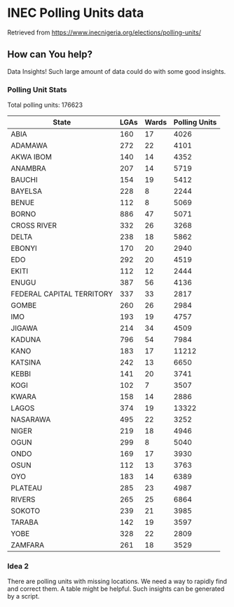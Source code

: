 # INEC Polling Units data

Retrieved from https://www.inecnigeria.org/elections/polling-units/

## How can You help?

Data Insights! Such large amount of data could do with some good insights.

### Polling Unit Stats

 Total polling units: 176623

 | State | LGAs | Wards | Polling Units |
 | ----- | ---- | ----- | ------- |
 | ABIA | 160 | 17 | 4026 |
 | ADAMAWA | 272 | 22 | 4101 |
 | AKWA IBOM | 140 | 14 | 4352 |
 | ANAMBRA | 207 | 14 | 5719 |
 | BAUCHI | 154 | 19 | 5412 |
 | BAYELSA | 228 | 8 | 2244 |
 | BENUE | 112 | 8 | 5069 |
 | BORNO | 886 | 47 | 5071 |
 | CROSS RIVER | 332 | 26 | 3268 |
 | DELTA | 238 | 18 | 5862 |
 | EBONYI | 170 | 20 | 2940 |
 | EDO | 292 | 20 | 4519 |
 | EKITI | 112 | 12 | 2444 |
 | ENUGU | 387 | 56 | 4136 |
 | FEDERAL CAPITAL TERRITORY | 337 | 33 | 2817 |
 | GOMBE | 260 | 26 | 2984 |
 | IMO | 193 | 19 | 4757 |
 | JIGAWA | 214 | 34 | 4509 |
 | KADUNA | 796 | 54 | 7984 |
 | KANO | 183 | 17 | 11212 |
 | KATSINA | 242 | 13 | 6650 |
 | KEBBI | 141 | 20 | 3741 |
 | KOGI | 102 | 7 | 3507 |
 | KWARA | 158 | 14 | 2886 |
 | LAGOS | 374 | 19 | 13322 |
 | NASARAWA | 495 | 22 | 3252 |
 | NIGER | 219 | 18 | 4946 |
 | OGUN | 299 | 8 | 5040 |
 | ONDO | 169 | 17 | 3930 |
 | OSUN | 112 | 13 | 3763 |
 | OYO | 183 | 14 | 6389 |
 | PLATEAU | 285 | 23 | 4987 |
 | RIVERS | 265 | 25 | 6864 |
 | SOKOTO | 239 | 21 | 3985 |
 | TARABA | 142 | 19 | 3597 |
 | YOBE | 328 | 22 | 2809 |
 | ZAMFARA | 261 | 18 | 3529 |
<!-- End of PU stats -->

### Idea 2

There are polling units with missing locations. We need a way to rapidly find and correct them. A table might be helpful. Such insights can be generated by a script.
